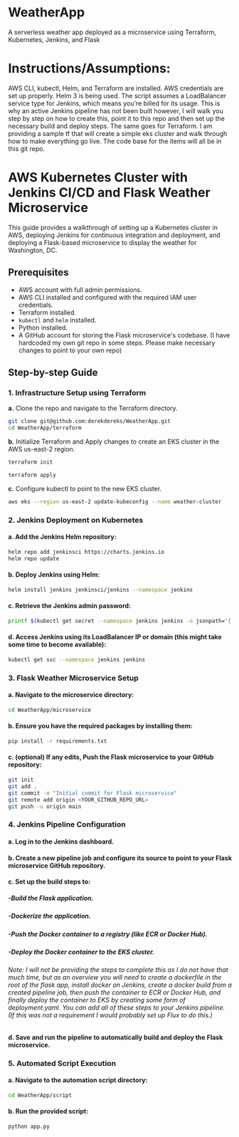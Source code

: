 # WeatherApp
A serverless weather app deployed as a microservice using Terraform, Kubernetes, Jenkins, and Flask 
# Instructions/Assumptions:

AWS CLI, kubectl, Helm, and Terraform are installed.
AWS credentials are set up properly.
Helm 3 is being used.
The script assumes a LoadBalancer service type for Jenkins, which means you're billed for its usage. This is why an active Jenkins pipeline has not been built however, I will walk you step by step on how to create this, point it to this repo and then set up the necessary build and deploy steps. The same goes for Terraform. I am providing a sample tf that will create a simple eks cluster and walk through how to make everything go live. The code base for the items will all be in this git repo. 

# AWS Kubernetes Cluster with Jenkins CI/CD and Flask Weather Microservice

This guide provides a walkthrough of setting up a Kubernetes cluster in AWS, deploying Jenkins for continuous integration and deployment, and deploying a Flask-based microservice to display the weather for Washington, DC.

## Prerequisites

- AWS account with full admin permissions.
- AWS CLI installed and configured with the required IAM user credentials.
- Terraform installed.
- `kubectl` and `helm` installed.
- Python installed.
- A GitHub account for storing the Flask microservice's codebase. (I have hardcoded my own git repo in some steps. Please make necessary changes to point to your own repo)

## Step-by-step Guide

### 1. Infrastructure Setup using Terraform

**a.** Clone the repo and navigate to the Terraform directory.

```bash
git clone git@github.com:derekdereks/WeatherApp.git
cd WeatherApp/terraform
```
**b.** Initialize Terraform and Apply changes to create an EKS cluster in the AWS us-east-2 region.
```bash
terraform init
```
```bash
terraform apply
```
**c.**  Configure kubectl to point to the new EKS cluster.
```bash
aws eks --region us-east-2 update-kubeconfig --name weather-cluster
```
### 2. Jenkins Deployment on Kubernetes

#### a. Add the Jenkins Helm repository:

```bash
helm repo add jenkinsci https://charts.jenkins.io
helm repo update
```
#### b. Deploy Jenkins using Helm:
```bash
helm install jenkins jenkinsci/jenkins --namespace jenkins
```
#### c. Retrieve the Jenkins admin password:
```bash
printf $(kubectl get secret --namespace jenkins jenkins -o jsonpath="{.data.jenkins-admin-password}" | base64 --decode);echo
```
#### d. Access Jenkins using its LoadBalancer IP or domain (this might take some time to become available):
```bash
kubectl get svc --namespace jenkins jenkins
```
### 3. Flask Weather Microservice Setup

#### a. Navigate to the microservice directory:
```bash
cd WeatherApp/microservice
```
#### b. Ensure you have the required packages by installing them:
```bash
pip install -r requirements.txt
```
#### c. (optional) If any edits, Push the Flask microservice to your GitHub repository:
```bash
git init
git add .
git commit -m "Initial commit for Flask microservice"
git remote add origin <YOUR_GITHUB_REPO_URL>
git push -u origin main
```
### 4. Jenkins Pipeline Configuration
#### a. Log in to the Jenkins dashboard.
#### b. Create a new pipeline job and configure its source to point to your Flask microservice GitHub repository.
#### c. Set up the build steps to:
##### -Build the Flask application.
##### -Dockerize the application.
##### -Push the Docker container to a registry (like ECR or Docker Hub).
##### -Deploy the Docker container to the EKS cluster.
###### Note: I will not be providing the steps to complete this as I do not have that much time, but as an overview you will need to create a dockerfile in the root of the flask app, install docker on Jenkins, create a docker build from a created pipeline job, then push the container to ECR or Docker Hub, and finally deploy the container to EKS by creating some form of deployment.yaml. You can add all of these steps to your Jenkins pipeline. (If this was not a requirement I would probably set up Flux to do this.)

#### d. Save and run the pipeline to automatically build and deploy the Flask microservice.

### 5. Automated Script Execution
#### a. Navigate to the automation script directory:
```bash
cd WeatherApp/script
```
#### b. Run the provided script:
```bash
python app.py
```
